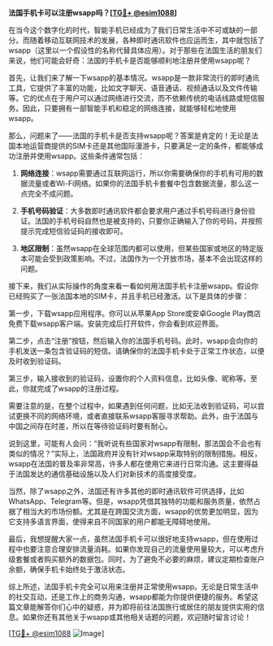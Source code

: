 **法国手机卡可以注册wsapp吗？[[TG💪+ @esim1088](https://t.me/s/esim1088)]**

在当今这个数字化的时代，智能手机已经成为了我们日常生活中不可或缺的一部分。而随着移动互联网技术的发展，各种即时通讯软件也应运而生，其中就包括了wsapp（这里以一个假设性的名称代替具体应用）。对于那些在法国生活的朋友们来说，他们可能会好奇：法国的手机卡是否能够顺利地注册并使用wsapp呢？

首先，让我们来了解一下wsapp的基本情况。wsapp是一款非常流行的即时通讯工具，它提供了丰富的功能，比如文字聊天、语音通话、视频通话以及文件传输等。它的优点在于用户可以通过网络进行交流，而不依赖传统的电话线路或短信服务。因此，只要拥有一部智能手机和稳定的网络连接，就能够轻松地使用wsapp。

那么，问题来了——法国的手机卡是否支持wsapp呢？答案是肯定的！无论是法国本地运营商提供的SIM卡还是其他国际漫游卡，只要满足一定的条件，都能够成功注册并使用wsapp。这些条件通常包括：

1. **网络连接**：wsapp需要通过互联网运行，所以你需要确保你的手机有可用的数据流量或者Wi-Fi网络。如果你的法国手机卡套餐中包含数据流量，那么这一点完全不成问题。
   
2. **手机号码验证**：大多数即时通讯软件都会要求用户通过手机号码进行身份验证。法国的手机号码自然也是被支持的，只要你正确输入了你的号码，并按照提示完成短信验证码的接收即可。

3. **地区限制**：虽然wsapp在全球范围内都可以使用，但某些国家或地区的特定版本可能会受到政策影响。不过，法国作为一个开放市场，基本不会出现这样的问题。

接下来，我们从实际操作的角度来看一看如何用法国手机卡注册wsapp。假设你已经购买了一张法国本地的SIM卡，并且手机已经激活。以下是具体的步骤：

第一步，下载wsapp应用程序。你可以从苹果App Store或安卓Google Play商店免费下载wsapp客户端。安装完成后打开软件，你会看到欢迎界面。

第二步，点击“注册”按钮，然后输入你的法国手机号码。此时，wsapp会向你的手机发送一条包含验证码的短信。请确保你的法国手机卡处于正常工作状态，以便及时收到验证码。

第三步，输入接收到的验证码，设置你的个人资料信息，比如头像、昵称等。至此，你就完成了wsapp的注册过程。

需要注意的是，在整个过程中，如果遇到任何问题，比如无法收到验证码，可以尝试更换不同的网络环境，或者直接联系wsapp客服寻求帮助。此外，由于法国与中国之间存在时差，所以在等待验证码时要有耐心。

说到这里，可能有人会问：“我听说有些国家对wsapp有限制，那法国会不会也有类似的情况？”实际上，法国政府并没有针对wsapp采取特别的限制措施。相反，wsapp在法国的普及率非常高，许多人都在使用它来进行日常沟通。这主要得益于法国发达的通信基础设施以及人们对新技术的高度接受度。

当然，除了wsapp之外，法国还有许多其他的即时通讯软件可供选择，比如WhatsApp、Telegram等。但是，wsapp凭借其独特的功能和服务质量，依然占据了相当大的市场份额。尤其是在跨国交流方面，wsapp的优势更加明显，因为它支持多语言界面，使得来自不同国家的用户都能无障碍地使用。

最后，我想提醒大家一点，虽然法国手机卡可以很好地支持wsapp，但在使用过程中也要注意合理安排流量消耗。如果你发现自己的流量使用量较大，可以考虑升级套餐或者购买额外的数据包。同时，为了避免不必要的麻烦，建议定期检查账户余额，确保手机卡始终处于激活状态。

综上所述，法国手机卡完全可以用来注册并正常使用wsapp。无论是日常生活中的社交互动，还是工作上的商务沟通，wsapp都能为你提供便捷的服务。希望这篇文章能解答你们心中的疑惑，并为即将前往法国旅行或居住的朋友提供实用的信息。如果你还有其他关于wsapp或其他相关话题的问题，欢迎随时留言讨论！

[[TG💪+ @esim1088](https://t.me/s/esim1088) ![Image](https://i.postimg.cc/4NQfJmqS/Snipaste-2025-05-13-00-14-12.png)]